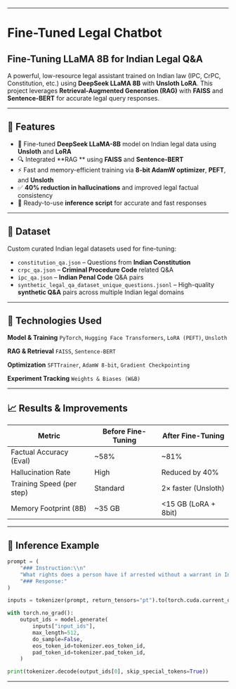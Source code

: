
---

#  Fine-Tuned Legal Chatbot

## **Fine-Tuning LLaMA 8B for Indian Legal Q\&A**

A powerful, low-resource legal assistant trained on Indian law (IPC, CrPC, Constitution, etc.) using **DeepSeek LLaMA 8B** with **Unsloth LoRA**.
This project leverages **Retrieval-Augmented Generation (RAG)** with **FAISS** and **Sentence-BERT** for accurate legal query responses.

---

## 🚀 Features

* 🧠 Fine-tuned **DeepSeek LLaMA-8B** model on Indian legal data using **Unsloth** and **LoRA**
* 🔍 Integrated **RAG ** using **FAISS** and **Sentence-BERT**
* ⚡ Fast and memory-efficient training via **8-bit AdamW optimizer**, **PEFT**, and **Unsloth**
* ✅ **40% reduction in hallucinations** and improved legal factual consistency
* 🧪 Ready-to-use **inference script** for accurate and fast responses

---

## 📂 Dataset

Custom curated Indian legal datasets used for fine-tuning:

* `constitution_qa.json` – Questions from **Indian Constitution**
* `crpc_qa.json` – **Criminal Procedure Code** related Q\&A
* `ipc_qa.json` – **Indian Penal Code** Q\&A pairs
* `synthetic_legal_qa_dataset_unique_questions.jsonl` – High-quality **synthetic Q\&A** pairs across multiple Indian legal domains

---

## 🚀 Technologies Used

**Model & Training**
`PyTorch`, `Hugging Face Transformers`, `LoRA (PEFT)`, `Unsloth`

**RAG & Retrieval**
`FAISS`, `Sentence-BERT`

**Optimization**
`SFTTrainer`, `AdamW 8-bit`, `Gradient Checkpointing`

**Experiment Tracking**
`Weights & Biases (W&B)`

---

## 📈 Results & Improvements

| Metric                    | Before Fine-Tuning | After Fine-Tuning    |
| ------------------------- | ------------------ | -------------------- |
| Factual Accuracy (Eval)   | \~58%              | \~81%                |
| Hallucination Rate        | High               | Reduced by 40%       |
| Training Speed (per step) | Standard           | 2× faster (Unsloth)  |
| Memory Footprint (8B)     | \~35 GB            | <15 GB (LoRA + 8bit) |

---

## 📌 Inference Example

```python
prompt = (
    "### Instruction:\\n"
    "What rights does a person have if arrested without a warrant in India?\\n\\n"
    "### Response:"
)

inputs = tokenizer(prompt, return_tensors="pt").to(torch.cuda.current_device())

with torch.no_grad():
    output_ids = model.generate(
        inputs["input_ids"],
        max_length=512,
        do_sample=False,
        eos_token_id=tokenizer.eos_token_id,
        pad_token_id=tokenizer.pad_token_id,
    )

print(tokenizer.decode(output_ids[0], skip_special_tokens=True))
```

---


